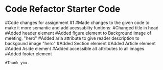 # Code Refactor Starter Code
#Code changes for assignment #1
#Made changes to the given code to make it more semantic and add acessabilty funtions:
    #Changed title in head
    #Added header element
    #Added figure element to Background image of meeting, "hero"
    #Added aria attribute to give reader description to backgound image "hero"
    #Added Section element
    #Added Article element
    #Added Aside element
    #Added accessible alt attributes to all images
    #Added footer element


    #Thank you.
